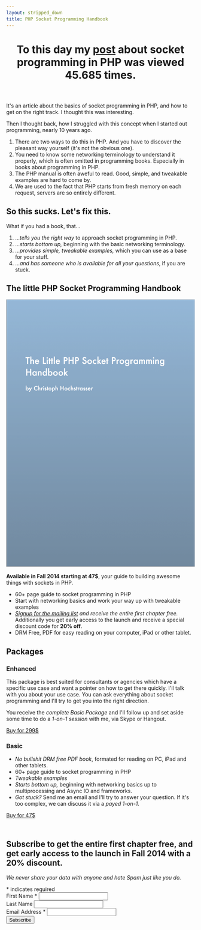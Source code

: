 ```yaml
---
layout: stripped_down
title: PHP Socket Programming Handbook
---
```

<header class="page-title">
    <h1>
        To this day my <a href="{% post_url 2012-07-24-php-socket-programming %}">post</a> about socket programming in PHP was viewed 45.685 times.
    </h1>
</header>

It's an article about the basics of socket programming in PHP, and how to get on
the right track. I thought this was interesting.

Then I thought back, how I struggled with this concept when I started out
programming, nearly 10 years ago.

1. There are two ways to do this in PHP. And you have to discover the pleasant
   way yourself (it's not the obvious one).
2. You need to know some networking terminology to understand it properly, which is often omitted
   in programming books. Especially in books about programming in PHP.
3. The PHP manual is often aweful to read. Good, simple, and tweakable examples are hard to come by.
4. We are used to the fact that PHP starts from fresh memory on each request,
   servers are so entirely different.

## So this sucks. Let's fix this.

What if you had a book, that…

1. …_tells you the right way_ to approach socket programming in PHP.
2. …_starts bottom up,_ beginning with the basic networking terminology.
3. …_provides simple, tweakable examples,_ which you can use as a base for your
   stuff.
4. …_and has someone who is available for all your questions_, if you are stuck.

## The little PHP Socket Programming Handbook

<div class="book-cover">
    <p><img src="/images/socket-book/Cover.png" alt=""></p>
</div>

__Available in Fall 2014 starting at 47$__, your guide to building awesome things with sockets
in PHP.

* 60+ page guide to socket programming in PHP
* Start with networking basics and work your way up with tweakable examples
* _[Signup for the mailing list](/php-socket-programming-handbook/subscribe/) and receive the entire first chapter free._
  Additionally you get early access to the launch and receive a special discount code
  for __20% off__.
* DRM Free, PDF for easy reading on your computer, iPad or other tablet.

<div style="clear: both;"></div>

## Packages

### Enhanced

This package is best suited for consultants or agencies which have a specific
use case and want a pointer on how to get there quickly. I'll talk with you
about your use case. You can ask everything about socket programming and I'll
try to get you into the right direction.

You receive the _complete Basic Package_ and I'll follow up and set aside some
time to do a _1-on-1 session_ with me, via Skype or Hangout.

<p><a href="/php-socket-programming-handbook/subscribe/" class="button">Buy for 299$</a></p>

### Basic

* _No bullshit DRM free PDF book_, formated for reading on PC, iPad and other
  tablets.
* 60+ page guide to socket programming in PHP
* _Tweakable examples_
* _Starts bottom up,_ beginning with networking basics up to multiprocessing and
  Async IO and frameworks.
* _Got stuck?_ Send me an email and I'll try to answer your question. If it's
  too complex, we can discuss it via a _payed 1-on-1._

<p><a href="/php-socket-programming-handbook/subscribe/" class="button">Buy for 47$</a></p>

<div style="margin-top: 4em;">
<div id="mc_embed_signup">
<form action="//christophh.us7.list-manage.com/subscribe/post?u=d87aafa86509e5206d575da4c&amp;id=e81c880932" method="post" id="mc-embedded-subscribe-form" name="mc-embedded-subscribe-form" class="validate" target="_blank" novalidate>
	<h2>Subscribe to get the entire first chapter free, and get early access to the launch in Fall 2014 with a 20% discount.</h2>
<p><em>We never share your data with anyone and hate Spam just like you
do.</em></p>
<div class="indicates-required"><span class="asterisk">*</span> indicates required</div>
<div class="mc-field-group">
	<label for="mce-FNAME">First Name  <span class="asterisk">*</span>
</label>
	<input type="text" value="" name="FNAME" class="required" id="mce-FNAME">
</div>
<div class="mc-field-group">
	<label for="mce-LNAME">Last Name </label>
	<input type="text" value="" name="LNAME" class="" id="mce-LNAME">
</div>
<div class="mc-field-group">
	<label for="mce-EMAIL">Email Address  <span class="asterisk">*</span>
</label>
	<input type="email" value="" name="EMAIL" class="required email" id="mce-EMAIL">
</div>
	<div id="mce-responses" class="clear">
		<div class="response" id="mce-error-response" style="display:none"></div>
		<div class="response" id="mce-success-response" style="display:none"></div>
	</div>    <!-- real people should not fill this in and expect good things - do not remove this or risk form bot signups-->
    <div style="position: absolute; left: -5000px;"><input type="text" name="b_d87aafa86509e5206d575da4c_e81c880932" tabindex="-1" value=""></div>
    <div class="clear"><input type="submit" value="Subscribe" name="subscribe" id="mc-embedded-subscribe" class="button"></div>
</form>
</div>
<script type='text/javascript' src='//s3.amazonaws.com/downloads.mailchimp.com/js/mc-validate.js'></script>
<script type='text/javascript'>
(function($) {
window.fnames = new Array(); window.ftypes = new Array();fnames[1]='FNAME';ftypes[1]='text';fnames[2]='LNAME';ftypes[2]='text';fnames[0]='EMAIL';ftypes[0]='email';
}(jQuery));
var $mcj = jQuery.noConflict(true);
</script>
<!--End mc_embed_signup-->
</div>
